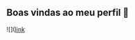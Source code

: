 
## Boas vindas ao meu perfil 👋
![]([link](https://tenor.com/pt-BR/view/surprised-pikachu-pokemon-shock-surprised-pikachu-gif-15357817)


<!--
**Meu nome é Bruno Almeida** 
Estou estudando na Alura
Estou me desenvolvendo na linguagem JavaScript
Utilizo esse espaço para minha organização e compartilhamento dos meu projetos desenvolvidos

## Você pode entrar em contato comigo 📫
00001079552601sp@al.educacao.sp.gov.br


![]([link](https://tenor.com/pt-BR/view/surprised-pikachu-pokemon-shock-surprised-pikachu-gif-15357817))



